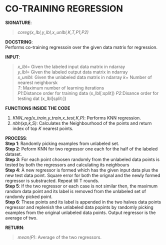 # CO-TRAINING REGRESSION

**SIGNATURE**:   
>_coreg(x_lbl,y_lbl,x_unlbl,K,T,P1,P2)_  

**DOCSTRING**:  
Performs co-training regressoin over the given data matrix for regression.  

**INPUT**:  
>*x_lbl*= Given the labeled input data matrix in ndarray  
*y_lbl*= Given the labeled output data matrix in ndarray  
*x_unlbl*: Given the unlabeled data matrix in ndarray
*k*= Number of nearest neighborsk  
*T*: Maximum number of learning iterations  
*P1*:Distance order for training data (x_lbl[:split])
*P2*:Disance order for testing dat (x_lbl[split:])  

**FUNCTIONS INSIDE THE CODE**  
1) _KNN_reg(x_train,y_train,x_test,K,P)_: Performs KNN regression.
2) _nbh(xp,k,S)_: Calculates the Neighbourhood of the points and return index of top *K* nearest points.  

**PROCESS**:  
**Step 1**: Randomly picking examples from unlabeled set.  
**Step 2**: Peform KNN for two regressor one each for the half of the labeled dataset.  
**Step 3**: For each point choosen randomly from the unlabeled data points is tested by both the regressors and calculating its neighbours   
**Step 4**: A new regressor is formed which has the given input data plus the new test data point. Square error for both the orignal and the newly formed regressor is substracted. Repeat till T rounds.    
**Step 5**: If the two regressor or each case is not similar then, the maximum random data point and its label is removed from the unlabeled set of randomly picked point.  
**Step 6**: These points and its label is appended in the two halves data points regressor and replenish the unlabeled data popints by randomly picking examples from the original unlabeled data points. Output regressor is the average of two.  

**RETURN**:   
>*mean(P)*:  Average of the two regressors.
 